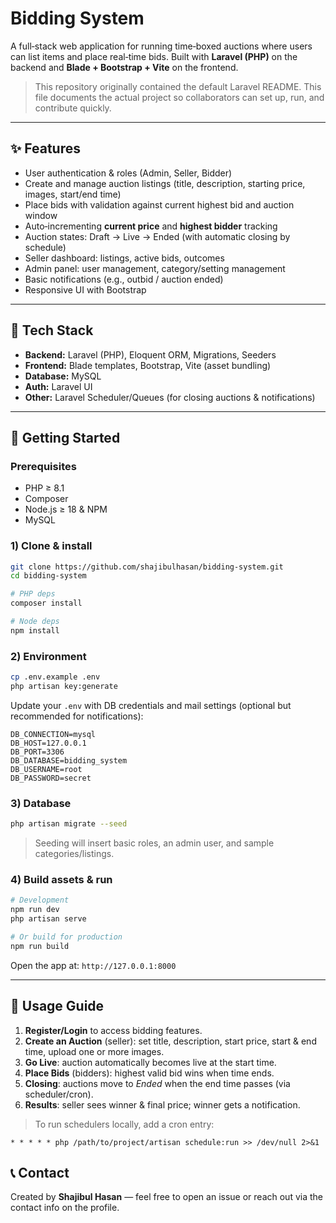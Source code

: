 # Bidding System

A full‑stack web application for running time‑boxed auctions where users can list items and place real‑time bids. Built with **Laravel (PHP)** on the backend and **Blade + Bootstrap + Vite** on the frontend.

> This repository originally contained the default Laravel README. This file documents the actual project so collaborators can set up, run, and contribute quickly.

---

## ✨ Features

* User authentication & roles (Admin, Seller, Bidder)
* Create and manage auction listings (title, description, starting price, images, start/end time)
* Place bids with validation against current highest bid and auction window
* Auto‑incrementing **current price** and **highest bidder** tracking
* Auction states: Draft → Live → Ended (with automatic closing by schedule)
* Seller dashboard: listings, active bids, outcomes
* Admin panel: user management, category/setting management
* Basic notifications (e.g., outbid / auction ended)
* Responsive UI with Bootstrap

---

## 🧰 Tech Stack

* **Backend:** Laravel (PHP), Eloquent ORM, Migrations, Seeders
* **Frontend:** Blade templates, Bootstrap, Vite (asset bundling)
* **Database:** MySQL
* **Auth:** Laravel UI
* **Other:** Laravel Scheduler/Queues (for closing auctions & notifications)

---

## 🚀 Getting Started

### Prerequisites

* PHP ≥ 8.1
* Composer
* Node.js ≥ 18 & NPM
* MySQL

### 1) Clone & install

```bash
git clone https://github.com/shajibulhasan/bidding-system.git
cd bidding-system

# PHP deps
composer install

# Node deps
npm install
```

### 2) Environment

```bash
cp .env.example .env
php artisan key:generate
```

Update your `.env` with DB credentials and mail settings (optional but recommended for notifications):

```
DB_CONNECTION=mysql
DB_HOST=127.0.0.1
DB_PORT=3306
DB_DATABASE=bidding_system
DB_USERNAME=root
DB_PASSWORD=secret
```

### 3) Database

```bash
php artisan migrate --seed
```

> Seeding will insert basic roles, an admin user, and sample categories/listings.

### 4) Build assets & run

```bash
# Development
npm run dev
php artisan serve

# Or build for production
npm run build
```

Open the app at: `http://127.0.0.1:8000`

---

## 🧭 Usage Guide

1. **Register/Login** to access bidding features.
2. **Create an Auction** (seller): set title, description, start price, start & end time, upload one or more images.
3. **Go Live**: auction automatically becomes live at the start time.
4. **Place Bids** (bidders): highest valid bid wins when time ends.
5. **Closing**: auctions move to *Ended* when the end time passes (via scheduler/cron).
6. **Results**: seller sees winner & final price; winner gets a notification.

> To run schedulers locally, add a cron entry:

```
* * * * * php /path/to/project/artisan schedule:run >> /dev/null 2>&1
```

## 📞 Contact

Created by **Shajibul Hasan** — feel free to open an issue or reach out via the contact info on the profile.

